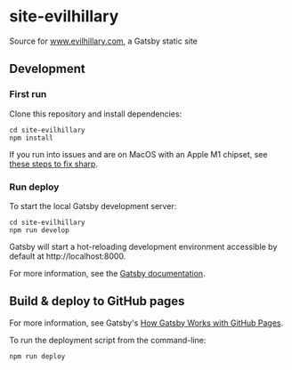 # site-evilhillary

Source for www.evilhillary.com, a Gatsby static site

## Development ##

### First run ###

Clone this repository and install dependencies:

```shell
cd site-evilhillary
npm install
```

If you run into issues and are on MacOS with an Apple M1 chipset, see [these steps to fix sharp](https://prabinpoudel.com.np/articles/setup-gatsby-with-strapi-in-m1-mac/).

### Run deploy ###

To start the local Gatsby development server:

```shell
cd site-evilhillary
npm run develop
```

Gatsby will start a hot-reloading development environment accessible by default at http://localhost:8000.

For more information, see the [Gatsby documentation](https://www.gatsbyjs.com/docs/).

## Build & deploy to GitHub pages ##

For more information, see Gatsby's [How Gatsby Works with GitHub Pages](https://www.gatsbyjs.com/docs/how-to/previews-deploys-hosting/how-gatsby-works-with-github-pages/).

To run the deployment script from the command-line:

```shell
npm run deploy
```
